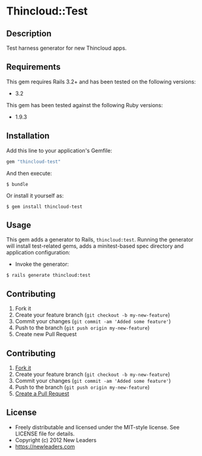 # Thincloud::Test

## Description

Test harness generator for new Thincloud apps.

## Requirements

This gem requires Rails 3.2+ and has been tested on the following versions:

* 3.2

This gem has been tested against the following Ruby versions:

* 1.9.3


## Installation

Add this line to your application's Gemfile:

``` ruby
gem "thincloud-test"
```

And then execute:

```
$ bundle
```

Or install it yourself as:

```
$ gem install thincloud-test
```

## Usage

This gem adds a generator to Rails, `thincloud:test`. Running the generator will install test-related gems, adds a minitest-based spec directory and application configuration:

* Invoke the generator:

```
$ rails generate thincloud:test
```

## Contributing

1. Fork it
2. Create your feature branch (`git checkout -b my-new-feature`)
3. Commit your changes (`git commit -am 'Added some feature'`)
4. Push to the branch (`git push origin my-new-feature`)
5. Create new Pull Request


## Contributing

1. [Fork it](https://github.com/newleaders/thincloud-test/fork_select)
2. Create your feature branch (`git checkout -b my-new-feature`)
3. Commit your changes (`git commit -am 'Added some feature'`)
4. Push to the branch (`git push origin my-new-feature`)
5. [Create a Pull Request](hhttps://github.com/newleaders/thincloud-test/pull/new)


## License

* Freely distributable and licensed under the MIT-style license. See LICENSE file for details.
* Copyright (c) 2012 New Leaders
* https://newleaders.com

